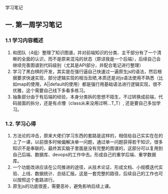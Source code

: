 学习笔记

## 一. 第一周学习笔记

### 1.1 学习内容概述
1. 和团队（4组）整理了知识图谱，并对前端知识的分类、主干部分有了一个清晰的全面的认识，而不是原来混沌的状态（原谅我是一个后端），后续自己会继续完善图谱到代码级别（尤其是API部分，并配合笔记进行整理）
2. 学习了黑白棋的开发，其实是在强行逼自己快速过一遍原生js的语法，然后根据要求快速实现，部分逻辑实现的相当丑陋,本质还是对js语法使用不熟悉（比如map的使用，A||default的使用）都是强行用基础语法进行逻辑实现，很不优雅，这个需要自己线下多看多练习。
3. 抽象部分由于有后端的经验，本身分类拆的思想不陌生，不过转换成前端，代码层面的拆分，还是有点懵（class从来没用过啊...T_T）, 还是要自己多加学习。

### 1.2. 学习心得
1. 方法论的冲击，原来大佬们学习东西的套路是这样的，相信给自己实实在在的上了一课，以前很多时候偏解决单一问题，通过单一问题获得若干知识，很多知识不是串联的，最终其实脑子里面是没有完整的图谱的，这部分可以复用到自己后端、数据库、devops的工作中去。形成自己的重学后端、重学数据库。
2. 一个功能改进应该在公司推进的途径，从技术论证、形成文档、小规模迭代实验、上线、数据统计、总结汇报。这是一套完整的路径，后续自己的工作也可以按照这个套路进行。
3. 原生js的功底很差，需要恶补，避免影响后续上课。   


